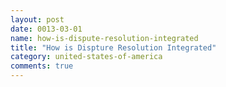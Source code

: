 ```yaml
---
layout: post
date: 0013-03-01
name: how-is-dispute-resolution-integrated
title: "How is Dispture Resolution Integrated"
category: united-states-of-america
comments: true
---
```


